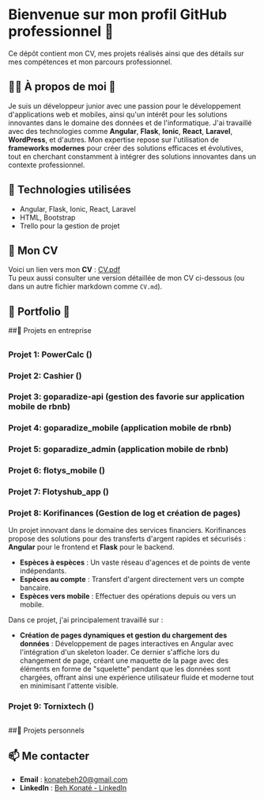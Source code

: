 # Bienvenue sur mon profil GitHub professionnel 👔
Ce dépôt contient mon CV, mes projets réalisés ainsi que des détails sur mes compétences et mon parcours professionnel.

## 🧑‍💻 À propos de moi 💼
Je suis un développeur junior avec une passion pour le développement d'applications web et mobiles, ainsi qu'un intérêt pour les solutions innovantes dans le domaine des données et de l'informatique. J'ai travaillé avec des technologies comme **Angular**, **Flask**, **Ionic**, **React**, **Laravel**, **WordPress**, et d'autres. Mon expertise repose sur l'utilisation de **frameworks modernes** pour créer des solutions efficaces et évolutives, tout en cherchant constamment à intégrer des solutions innovantes dans un contexte professionnel.


## 🌟 Technologies utilisées
- Angular, Flask, Ionic, React, Laravel
- HTML, Bootstrap
- Trello pour la gestion de projet

## 📄 Mon CV

Voici un lien vers mon **CV** : [CV.pdf](CV.pdf)  
Tu peux aussi consulter une version détaillée de mon CV ci-dessous (ou dans un autre fichier markdown comme `CV.md`).

## 💼 Portfolio 💼

##💼 Projets en entreprise

##  

### Projet 1: **PowerCalc ()**


<!--
![Screenshot du projet 1](images/screenshot1.jpg)  
Description courte du projet...
-->


### Projet 2: **Cashier ()**


<!--
![Screenshot du projet 1](images/screenshot1.jpg)  
Description courte du projet...
-->


### Projet 3: **goparadize-api (gestion des favorie sur application mobile de rbnb)**


<!--
![Screenshot du projet 1](images/screenshot1.jpg)  
Description courte du projet...
-->


### Projet 4: **goparadize_mobile (application mobile de rbnb)**


<!--
![Screenshot du projet 1](images/screenshot1.jpg)  
Description courte du projet...
-->

### Projet 5: **goparadize_admin (application mobile de rbnb)**


<!--
![Screenshot du projet 1](images/screenshot1.jpg)  
Description courte du projet...
-->

### Projet 6: **flotys_mobile ()**


<!--
![Screenshot du projet 1](images/screenshot1.jpg)  
Description courte du projet...
-->

### Projet 7: **Flotyshub_app ()**


<!--
![Screenshot du projet 1](images/screenshot1.jpg)  
Description courte du projet...
-->

### Projet 8: **Korifinances (Gestion de log et création de pages)**
Un projet innovant dans le domaine des services financiers. Korifinances propose des solutions pour des transferts d'argent rapides et sécurisés : **Angular** pour le frontend et **Flask** pour le backend.  
 - **Espèces à espèces** : Un vaste réseau d'agences et de points de vente indépendants.
 - **Espèces au compte** : Transfert d'argent directement vers un compte bancaire.
 - **Espèces vers mobile** : Effectuer des opérations depuis ou vers un mobile.

Dans ce projet, j'ai principalement travaillé sur :
 - **Création de pages dynamiques et gestion du chargement des données** : Développement de pages interactives en Angular avec l'intégration d'un skeleton loader. Ce dernier 
     s'affiche lors du changement de page, créant une maquette de la page avec des éléments en forme de "squelette" pendant que les données sont chargées, offrant ainsi une 
     expérience utilisateur fluide et moderne tout en minimisant l'attente visible.

<!--
![Screenshot du projet 1](images/screenshot1.jpg)  
Description courte du projet...
-->


### Projet 9: **Tornixtech ()**


<!--
![Screenshot du projet 1](images/screenshot1.jpg)  
Description courte du projet...
-->


##  
##💼 Projets personnels
##  


<!--
### Projet 1: **Application de gestion d'équipe (Angular & Flask)**
Un projet complet de gestion d'équipe, où j'ai utilisé **Angular** pour le frontend et **Flask** pour le backend.  
![Screenshot du projet 1](images/screenshot1.jpg)  
Description courte du projet...

### Projet 2: **Plateforme e-commerce (Laravel)**
Création d'un site de commerce électronique avec intégration de paiement sécurisé via **Laravel**.  
![Screenshot du projet 2](images/screenshot2.jpg)  
Description courte du projet...

### Projet 3: **Application mobile de gestion de tâches (Ionic)**
Une application mobile pour la gestion de tâches en temps réel.  
![Screenshot du projet 3](images/screenshot3.jpg)  
Description courte du projet...
-->

## 📫 Me contacter
- **Email** : [konatebeh20@gmail.com](mailto:konatebeh20@gmail.com)
- **LinkedIn** : [Beh Konaté - LinkedIn](https://linkedin.com/in/beh-konaté-8804b7220)


<!--
## Hi there 👋
-->

<!--
**konatebeh20/konatebeh20** is a ✨ _special_ ✨ repository because its `README.md` (this file) appears on your GitHub profile.

Here are some ideas to get you started:

- 🔭 I’m currently working on ...
- 🌱 I’m currently learning ...
- 👯 I’m looking to collaborate on ...
- 🤔 I’m looking for help with ...
- 💬 Ask me about ...
- 📫 How to reach me: ...
- 😄 Pronouns: ...
- ⚡ Fun fact: ...
-->
